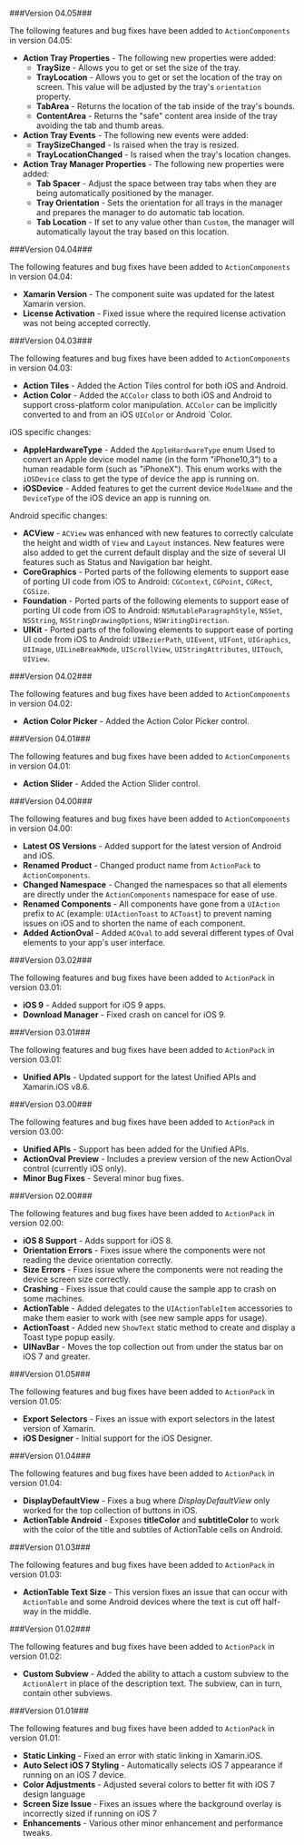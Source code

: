 ###Version 04.05###

The following features and bug fixes have been added to `ActionComponents` in version 04.05:

* **Action Tray Properties** - The following new properties were added:
	* **TraySize** - Allows you to get or set the size of the tray.
	* **TrayLocation** - Allows you to get or set the location of the tray on screen. This value will be adjusted by the tray's `orientation` property.
	* **TabArea** - Returns the location of the tab inside of the tray's bounds.
	* **ContentArea** - Returns the "safe" content area inside of the tray avoiding the tab and thumb areas.
* **Action Tray Events** - The following new events were added:
	* **TraySizeChanged** - Is raised when the tray is resized.
	* **TrayLocationChanged** - Is raised when the tray's location changes.
* **Action Tray Manager Properties** - The following new properties were added:
	* **Tab Spacer** - Adjust the space between tray tabs when they are being automatically positioned by the manager.
	* **Tray Orientation** - Sets the orientation for all trays in the manager and prepares the manager to do automatic tab location.
	* **Tab Location** - If set to any value other than `Custom`, the manager will automatically layout the tray based on this location. 
	

###Version 04.04###

The following features and bug fixes have been added to `ActionComponents` in version 04.04:

* **Xamarin Version** - The component suite was updated for the latest Xamarin version.
* **License Activation** - Fixed issue where the required license activation was not being accepted correctly.

###Version 04.03###

The following features and bug fixes have been added to `ActionComponents` in version 04.03:

* **Action Tiles** - Added the Action Tiles control for both iOS and Android.
* **Action Color** - Added the `ACColor` class to both iOS and Android to support cross-platform color manipulation. `ACColor` can be implicitly converted to and from an iOS `UIColor` or Android `Color.

iOS specific changes:

* **AppleHardwareType** - Added the `AppleHardwareType` enum Used to convert an Apple device model name (in the form "iPhone10,3") to a human readable form (such as "iPhoneX"). This enum works with the `iOSDevice` class to get the type of device the app is running on.
* **iOSDevice** - Added features to get the current device `ModelName` and the `DeviceType` of the iOS device an app is running on.

Android specific changes:

* **ACView** - `ACView` was enhanced with new features to correctly calculate the height and width of `View` and `Layout` instances. New features were also added to get the current default display and the size of several UI features such as Status and Navigation bar height.
* **CoreGraphics** - Ported parts of the following elements to support ease of porting UI code from iOS to Android: `CGContext`, `CGPoint`, `CGRect`, `CGSize`.
* **Foundation** - Ported parts of the following elements to support ease of porting UI code from iOS to Android: `NSMutableParagraphStyle`, `NSSet`, `NSString`, `NSStringDrawingOptions`, `NSWritingDirection`.
* **UIKit** - Ported parts of the following elements to support ease of porting UI code from iOS to Android: `UIBezierPath`, `UIEvent`, `UIFont`, `UIGraphics`, `UIImage`, `UILineBreakMode`, `UIScrollView`, `UIStringAttributes`, `UITouch`, `UIView`.


###Version 04.02###

The following features and bug fixes have been added to `ActionComponents` in version 04.02:

* **Action Color Picker** - Added the Action Color Picker control.

###Version 04.01###

The following features and bug fixes have been added to `ActionComponents` in version 04.01:

* **Action Slider** - Added the Action Slider control.

###Version 04.00###

The following features and bug fixes have been added to `ActionComponents` in version 04.00:

* **Latest OS Versions** - Added support for the latest version of Android and iOS.
* **Renamed Product** - Changed product name from `ActionPack` to `ActionComponents`.
* **Changed Namespace** - Changed the namespaces so that all elements are directly under the `ActionComponents` namespace for ease of use.
* **Renamed Components** - All components have gone from a `UIAction` prefix to `AC` (example: `UIActionToast` to `ACToast`) to prevent naming issues on iOS and to shorten the name of each component.
* **Added ActionOval** - Added `ACOval` to add several different types of Oval elements to your app's user interface.

###Version 03.02###

The following features and bug fixes have been added to `ActionPack` in version 03.01:

* **iOS 9** - Added support for iOS 9 apps.
* **Download Manager** - Fixed crash on cancel for iOS 9.

###Version 03.01###

The following features and bug fixes have been added to `ActionPack` in version 03.01:

* **Unified APIs** - Updated support for the latest Unified APIs and Xamarin.iOS v8.6.

###Version 03.00###

The following features and bug fixes have been added to `ActionPack` in version 03.00:

* **Unified APIs** - Support has been added for the Unified APIs.
* **ActionOval Preview** - Includes a preview version of the new ActionOval control (currently iOS only).
* **Minor Bug Fixes** - Several minor bug fixes.

###Version 02.00###

The following features and bug fixes have been added to `ActionPack` in version 02.00:

* **iOS 8 Support** - Adds support for iOS 8.
* **Orientation Errors** - Fixes issue where the components were not reading the device orientation correctly.
* **Size Errors** - Fixes issue where the components were not reading the device screen size correctly.
* **Crashing** - Fixes issue that could cause the sample app to crash on some machines.
* **ActionTable** - Added delegates to the `UIActionTableItem` accessories to make them easier to work with (see new sample apps for usage).
* **ActionToast** - Added new `ShowText` static method to create and display a Toast type popup easily.
* **UINavBar** - Moves the top collection out from under the status bar on iOS 7 and greater.

###Version 01.05###

The following features and bug fixes have been added to `ActionPack` in version 01.05:

* **Export Selectors** - Fixes an issue with export selectors in the latest version of Xamarin.
* **iOS Designer** - Initial support for the iOS Designer.

###Version 01.04###

The following features and bug fixes have been added to `ActionPack` in version 01.04:

* **DisplayDefaultView** - Fixes a bug where _DisplayDefaultView_ only worked for the top collection of buttons in iOS.
* **ActionTable Android** - Exposes **titleColor** and **subtitleColor** to work with the color of the title and subtiles of ActionTable cells on Android.

###Version 01.03###

The following features and bug fixes have been added to `ActionPack` in version 01.03:

* **ActionTable Text Size** - This version fixes an issue that can occur with `ActionTable` and some Android devices where the text is cut off half-way in the middle.


###Version 01.02###

The following features and bug fixes have been added to `ActionPack` in version 01.02:

* **Custom Subview** - Added the ability to attach a custom subview to the `ActionAlert` in place of the description text. The subview, can in turn, contain other subviews.

###Version 01.01###

The following features and bug fixes have been added to `ActionPack` in version 01.01:

* **Static Linking** - Fixed an error with static linking in Xamarin.iOS.
* **Auto Select iOS 7 Styling** - Automatically selects iOS 7 appearance if running on an iOS 7 device.
* **Color Adjustments** - Adjusted several colors to better fit with iOS 7 design language
* **Screen Size Issue** - Fixes an issues where the background overlay is incorrectly sized if running on iOS 7
* **Enhancements** - Various other minor enhancement and performance tweaks.
